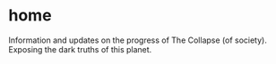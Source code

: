 # home
Information and updates on the progress of The Collapse (of society). Exposing the dark truths of this planet.
